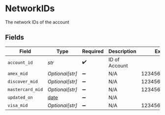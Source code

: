 # NetworkIDs

The network IDs of the account


## Fields

| Field                                                                | Type                                                                 | Required                                                             | Description                                                          | Example                                                              |
| -------------------------------------------------------------------- | -------------------------------------------------------------------- | -------------------------------------------------------------------- | -------------------------------------------------------------------- | -------------------------------------------------------------------- |
| `account_id`                                                         | *str*                                                                | :heavy_check_mark:                                                   | ID of Account                                                        |                                                                      |
| `amex_mid`                                                           | *Optional[str]*                                                      | :heavy_minus_sign:                                                   | N/A                                                                  | 1234567890                                                           |
| `discover_mid`                                                       | *Optional[str]*                                                      | :heavy_minus_sign:                                                   | N/A                                                                  | 123456789012345                                                      |
| `mastercard_mid`                                                     | *Optional[str]*                                                      | :heavy_minus_sign:                                                   | N/A                                                                  | 123456789012345                                                      |
| `updated_on`                                                         | [date](https://docs.python.org/3/library/datetime.html#date-objects) | :heavy_minus_sign:                                                   | N/A                                                                  |                                                                      |
| `visa_mid`                                                           | *Optional[str]*                                                      | :heavy_minus_sign:                                                   | N/A                                                                  | 123456789012345                                                      |